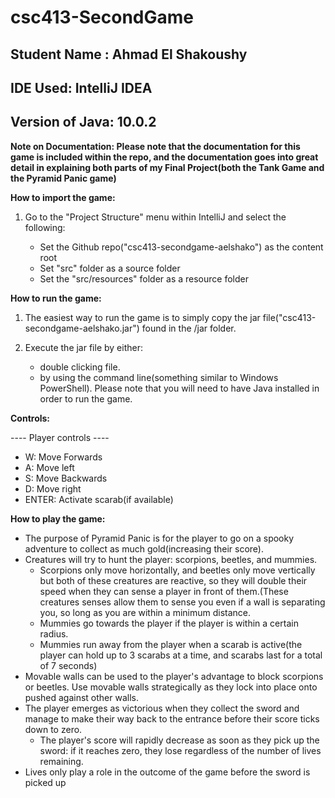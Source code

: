 # csc413-SecondGame

## Student Name : Ahmad El Shakoushy

## IDE Used: IntelliJ IDEA
## Version of Java: 10.0.2

**Note on Documentation: Please note that the documentation for this game is included within the repo, and the documentation 
  goes into great detail in explaining both parts of my Final Project(both the Tank Game and the Pyramid Panic game)**

 **How to import the game:**
 
   1. Go to the "Project Structure" menu within IntelliJ and select the following:
   
      - Set the Github repo("csc413-secondgame-aelshako") as the content root
      - Set "src" folder as a source folder
      - Set the "src/resources" folder as a resource folder 
     
 **How to run the game:**
 1. The easiest way to run the game is to simply copy the jar file("csc413-secondgame-aelshako.jar") found in the /jar folder.
 2. Execute the jar file by either:
 
    - double clicking file.
    -  by using the command line(something similar to Windows PowerShell). Please note
    that you will need to have Java installed in order to run the game. 
    
 **Controls:**
    
   ---- Player controls ----
   - W: Move Forwards
   - A: Move left
   - S: Move Backwards
   - D: Move right
   - ENTER: Activate scarab(if available)
    
 **How to play the game:**
    
   - The purpose of Pyramid Panic is for the player to go on a spooky adventure to collect as much gold(increasing their score).
   - Creatures will try to hunt the player: scorpions, beetles, and mummies. 
     - Scorpions only move horizontally, and beetles only move vertically but both of these creatures are reactive, so they
       will double their speed when they can sense a player in front of them.(These creatures senses allow them to sense you even
       if a wall is separating you, so long as you are within a minimum distance.
     - Mummies go towards the player if the player is within a certain radius.
     - Mummies run away from the player when a scarab is active(the player can hold up to 3 scarabs at a time, and scarabs last for a total of 7 seconds)
   - Movable walls can be used to the player's advantage to block scorpions or beetles. Use movable walls strategically as they lock into place onto pushed against other walls.
   - The player emerges as victorious when they collect the sword and manage to make their way back to the entrance before their score ticks down to zero.
     - The player's score will rapidly decrease as soon as they pick up the sword: if it reaches zero, they lose regardless of the number of lives remaining.
   - Lives only play a role in the outcome of the game before the sword is picked up    
